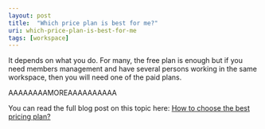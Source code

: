 ```yaml
---
layout: post
title:  "Which price plan is best for me?"
uri: which-price-plan-is-best-for-me
tags: [workspace]
---
```


It depends on what you do. For many, the free plan is enough but if you need members management and have several persons working in the same workspace, then you will need one of the paid plans.

AAAAAAAAMOREAAAAAAAAAA

You can read the full blog post on this topic here: [How to choose the best pricing plan?](https://trafikito.com/blog/how-to-choose-the-best-pricing-plan/)